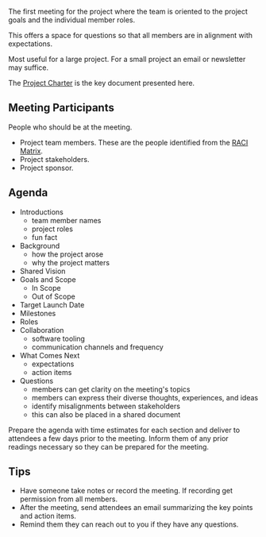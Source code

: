
The first meeting for the project where the team is oriented to the project goals and the individual member roles.

This offers a space for questions so that all members are in alignment with expectations.

Most useful for a large project. For a small project an email or newsletter may suffice.

The [Project Charter](../../Tooling/Project%20Charter.md) is the key document presented here.
## Meeting Participants

People who should be at the meeting.

- Project team members. These are the people identified from the [RACI Matrix](RACI%20Matrix.md).
- Project stakeholders.
- Project sponsor.

## Agenda

- Introductions
	- team member names
	- project roles
	- fun fact
- Background
	- how the project arose
	- why the project matters
- Shared Vision
- Goals and Scope
	- In Scope
	- Out of Scope
- Target Launch Date
- Milestones
- Roles
- Collaboration
	- software tooling
	- communication channels and frequency
- What Comes Next
	- expectations
	- action items
- Questions
	- members can get clarity on the meeting's topics
	- members can express their diverse thoughts, experiences, and ideas
	- identify misalignments between stakeholders
	- this can also be placed in a shared document

Prepare the agenda with time estimates for each section and deliver to attendees a few days prior to the meeting. Inform them of any prior readings necessary so they can be prepared for the meeting.

## Tips

- Have someone take notes or record the meeting. If recording get permission from all members.
- After the meeting, send attendees an email summarizing the key points and action items.
- Remind them they can reach out to you if they have any questions.






